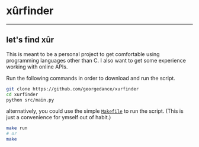 # xûrfinder
---
## let's find xûr

This is meant to be a personal project to get comfortable using programming languages other than C. I also want to get some experience working with online APIs. 

Run the following commands in order to download and run the script.
```sh
git clone https://github.com/georgedance/xurfinder
cd xurfinder
python src/main.py
```

alternatively, you could use the simple [`Makefile`](/Makefile) to run the script. (This is just a convenience for ymself out of habit.)
```sh
make run
# or
make
```

